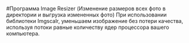 #Программа Image Resizer (Изменение размеров всех фото в директории и выгрузка измененных фото)
При использовании библиотеки Imgscalr, уменьшаем изображение без потери качества, используя потоки равные количеству ядер процессора вашего компьютера.